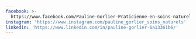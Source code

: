 ```yaml
---
facebook: >-
  https://www.facebook.com/Pauline-Gorlier-Praticienne-en-soins-naturels-et-%C3%A9nerg%C3%A9tiques-Lille-101885001591490
instagram: 'https://www.instagram.com/pauline_gorlier_soins_naturels'
linkedin: 'https://www.linkedin.com/in/pauline-gorlier-6a13361b6/'
---
```


